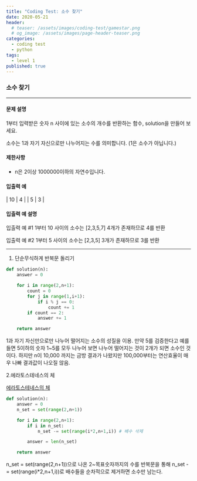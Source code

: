 ```yaml
---
title: "Coding Test: 소수 찾기"
date: 2020-05-21
header:
  # teaser: /assets/images/coding-test/gamestar.png
  # og_image: /assets/images/page-header-teaser.png
categories:
  - coding test
  - python
tags:
  - level 1
published: true
---
```


### 소수 찾기

---

#### 문제 설명

1부터 입력받은 숫자 n 사이에 있는 소수의 개수를 반환하는 함수, solution을 만들어 보세요.

소수는 1과 자기 자신으로만 나누어지는 수를 의미합니다.
(1은 소수가 아닙니다.)

#### 제한사항

- n은 2이상 1000000이하의 자연수입니다.

#### 입출력 예

| 10 | 4 |
| 5 | 3 |

#### 입출력 예 설명

입출력 예 #1
1부터 10 사이의 소수는 [2,3,5,7] 4개가 존재하므로 4를 반환

입출력 예 #2
1부터 5 사이의 소수는 [2,3,5] 3개가 존재하므로 3를 반환

---

1. 단순무식하게 반복문 돌리기

```python
def solution(n):
    answer = 0

    for i in range(2,n+1):
        count = 0
        for j in range(1,i+1):    
            if i % j == 0:
                count += 1
        if count == 2:
            answer += 1

    return answer

```

1과 자기 자신만으로만 나누어 떨어지는 소수의 성질을 이용. 만약 5를 검증한다고 예를들면 5이하의 숫자 1~5를 모두 나누어 보면 나누어 떨어지는 것이 2개가 되면 소수인 것이다. 하지만 n이 10,000 까지는 금방 결과가 나왔지만  100,000부터는 연산효율이 매우 나빠 결과값이 나오질 않음.


 2.에라토스테네스의 체

 [에라토스테네스의 체](https://ko.wikipedia.org/wiki/%EC%97%90%EB%9D%BC%ED%86%A0%EC%8A%A4%ED%85%8C%EB%84%A4%EC%8A%A4%EC%9D%98_%EC%B2%B4)


 ```python
 def solution(n):
     answer = 0
     n_set = set(range(2,n+1))

     for i in range(2,n+1):
         if i in n_set:
             n_set -= set(range(i*2,n+1,i)) # 배수 삭제

         answer = len(n_set)

     return answer
 ```

 n_set = set(range(2,n+1))으로 나온 2~목표숫자까지의 수를 반복문을 통해 n_set -= set(range(i*2,n+1,i))로 배수들을 순차적으로 제거하면 소수만 남는다.

